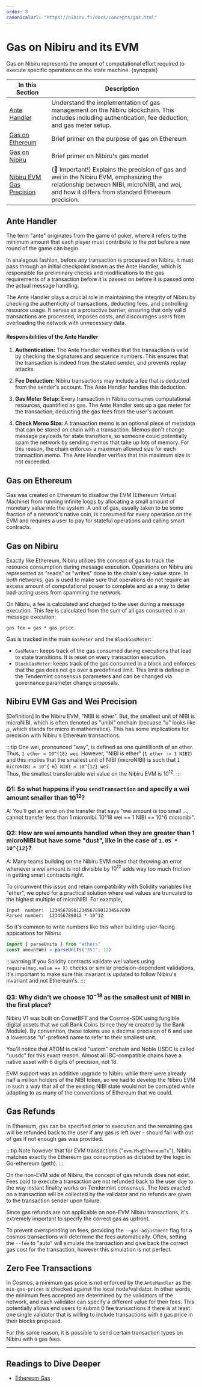 ```yaml
---
order: 8
canonicalUrl: "https://nibiru.fi/docs/concepts/gas.html"
---
```


# Gas on Nibiru and its EVM

Gas on Nibiru represents the amount of computational effort required to
execute specific operations on the state machine. {synopsis}

<!-- DO NOT DELETE: This comment serves as useful guide on using `{prereq}`
## Pre-requisite Readings

- [Ethereum Gas](https://ethereum.org/en/developers/docs/gas/) {prereq}
- [Cosmos SDK Gas](https://docs.cosmos.network/master/basics/gas-fees.html) {prereq}
-->

| In this Section | Description |
| --- | --- |
| [Ante Handler](#ante-handler) | Understand the implementation of gas management on the Nibiru blockchain. This includes including authentication, fee deduction, and gas meter setup.  |
| [Gas on Ethereum](#gas-on-ethereum) | Brief primer on the purpose of gas on Ethereum |
| [Gas on Nibiru](#gas-on-nibiru) | Brief primer on Nibiru's gas model |
| [Nibiru EVM Gas Precision](#nibiru-evm-gas-and-wei-precision) | (🩵 Important!) Explains the precision of gas and wei in the Nibiru EVM, emphasizing the relationship between NIBI, microNIBI, and wei, and how it differs from standard Ethereum precision. |

## Ante Handler

The term "ante" originates from the game of poker, where it refers to the minimum
amount that each player must contribute to the pot before a new round of the game
can begin.

In analagous fashion, before any transaction is processed on Nibiru, it must pass
through an initial checkpoint known as the Ante Handler, which is responsible for
preliminary checks and modifications to the gas requirements of a transaction
before it is passed on before it is passed onto the actual message handling.

The Ante Handler plays a crucial role in maintaining the integrity of Nibiru by
checking the authenticity of transactions, deducting fees, and controlling
resource usage. It serves as a protective barrier, ensuring that only valid
transactions are processed, imposes costs, and discourages users from overloading
the network with unnecessary data.

#### Responsibilities of the Ante Handler

1. **Authentication:** The Ante Handler verifies that the transaction is valid by
   checking the signatures and sequence numbers. This ensures that the
transaction is indeed from the stated sender, and prevents replay attacks.

2. **Fee Deduction:** Nibiru transactions may include a fee that is deducted from
   the sender's account. The Ante Handler handles this deduction.

3. **Gas Meter Setup:** Every transaction in Nibiru consumes computational
   resources, quantified as gas. The Ante Handler sets up a gas meter for the
transaction, deducting the gas fees from the user's account.

4. **Check Memo Size:** A transaction memo is an optional piece of metadata that
   can be stored on chain with a transaction. Memos don't change message payloads
for state transitions, so someone could potentially spam the network by sending
memos that take up lots of memory. For this reason, the chain enforces a maximum
allowed size for each transaction memo. The Ante Handler verifies that this
maximum size is not exceeded.

## Gas on Ethereum

Gas was created on Ethereum to disallow the EVM (Ethereum Virtual Machine) from
running infinite loops by allocating a small amount of monetary value into the
system. A unit of gas, usually taken to be some fraction of a network's native
coin, is consumed for every operation on the EVM and requires a user to pay for
stateful operations and calling smart contracts.

## Gas on Nibiru

Exactly like Ethereum, Nibiru utilizes the concept of gas to track the resource
consumption during message execution. Operations on Nibiru are represented as
"reads" or "writes" done to the chain's key-value store. In both networks, gas
is used to make sure that operations do not require an excess amount of
computational power to complete and as a way to deter bad-acting users from
spamming the network.

On Nibiru, a fee is calculated and charged to the user during a message
execution. This fee is calculated from the sum of all gas consumed in an
message execution:

```
gas fee = gas * gas price
```

Gas is tracked in the main `GasMeter` and the `BlockGasMeter`:

- `GasMeter`: keeps track of the gas consumed during executions that lead to
  state transitions. It is reset on every transaction  execution.
- `BlockGasMeter`: keeps track of the gas consumed in a block and enforces that
  the gas does not go over a predefined limit. This limit is defined in the
  Tendermint consensus parameters and can be changed via governance parameter
  change proposals.

## Nibiru EVM Gas and Wei Precision

\[Definition\] In the Nibiru EVM, "NIBI is ether". But, the smallest unit of NIBI is microNIBI,
which is often denoted as "unibi" onchain (becuase "u" looks like $\mu$, which
stands for micro in mathematics). This has some implications for precision with
Nibiru's Ethereum transactions. 

:::tip
 One wei, pronounced "way", is defined as one quintillionth of an
  ether. Thus, `1 ether = 10^{18} wei`.  However, "NIBI is ether" (`1 ether := 1 NIBI`) and this implies that the smallest unit of NIBI
(microNIBI) is such that `1 microNIBI = 10^{-6} NIBI = 10^{12} wei`. <br>Thus, the
smallest transferrable wei value on the Nibiru EVM is $10^{12}$.
:::

### Q1: So what happens if you `sendTransaction` and specify a wei amount smaller than $10^{12}$?
A: You'll get an error on the transfer that says "wei amount is too small ..., cannot transfer less than 1 micronibi. 10^18 wei == 1 NIBI == 10^6 micronibi".

### Q2: How are wei amounts handled when they are greater than 1 microNIBI but have some "dust", like in the case of `1.05 * 10^{12}`?
A: Many teams building on the Nibiru EVM noted that throwing an error whenever a
wei amount is not divisible by $10^{12}$ adds way too much friction in getting
smart contracts right. 

To circumvent this issue and retain compatibility with Solidity variables like
"ether", we opted for a practical solution where wei values are truncated to the
highest multiple of microNIBI. For example,
```
Input  number:  123456789012345678901234567890
Parsed number:  123456789012 * 10^12
```

So it's common to write numbers like this when building user-facing appications
for Nibiru:
```js
import { parseUnits } from "ethers"
const amountWei = parseUnits("351", 12)
```

:::warning 
If you Solidity contracts validate wei values using `require(msg.value == X)`
checks or similar precision-dependent validations, it's important to make sure
this invariant is updated to follow Nibiru's invariant and not Ethereum's.
:::

### Q3: Why didn't we choose $10^{-18}$ as the smallest unit of NIBI in the first place?
Nibiru V1 was built on CometBFT and the Cosmos-SDK using fungible digital assets
that we call Bank Coins (since they're created by the Bank Module). By
convention, these tokens use a decimal precision of 6 and use a lowercase
"u"-prefixed name to refer to their smallest unit. 

You'll notice that ATOM is called "uatom" onchain and Noble USDC is called "uusdc" for this exact reason. Almost all IBC-compatible chains have a native asset with 6 digits of precision, not 18.

EVM support was an additive upgrade to Nibiru while there were already half a
million holders of the NIBI token, so we had to develop the Nibiru EVM in such a
way that all of the existing NIBI state would not be corrupted while adapting to
as many of the conventions of Ethereum that we could.

## Gas Refunds

In Ethereum, gas can be specified prior to execution and the remaining gas will
be refunded back to the user if any gas is left over - should fail with out of
gas if not enough gas was provided. 

:::tip
Note however that for EVM transactions ("`evm.MsgEthereumTx`"), Nibiru matches exactly the Ethereum gas consumption as dictated by the logic in Go-ethereum (geth).
:::

On the non-EVM side of Nibiru, the concept of gas refunds does not exist. Fees
paid to execute a transaction are not refunded back to the user due to the way
instant finality works on Tendermint consensus. The fees exacted on a transaction
will be collected by the validator and no refunds are given to the transaction
sender upon failure.

Since gas refunds are not applicable on non-EVM Nibiru transactions, it's extremely important to
specify the correct gas as upfront. 
 
To prevent overspending on fees, providing the `--gas-adjustment` flag for a
cosmos transactions will determine the fees automatically. Often, setting the
`--fee` to "auto" will simulate the transaction and give back the correct gas
cost for the transaction, however this simulation is not perfect.


## Zero Fee Transactions

In Cosmos, a minimum gas price is not enforced by the `AnteHandler` as the
`min-gas-prices` is checked against the local node/validator. In other words, the
minimum fees accepted are determined by the validators of the network, and each
validator can specify a different value for their fees. This potentially allows
end users to submit 0 fee transactions if there is at least one single validator
that is willing to include transactions with `0` gas price in their blocks
proposed.

For this same reason, it is possible to send certain transaction types on Nibiru
with `0` gas fees. 

---

## Readings to Dive Deeper

- [Ethereum Gas](https://ethereum.org/en/developers/docs/gas/)
